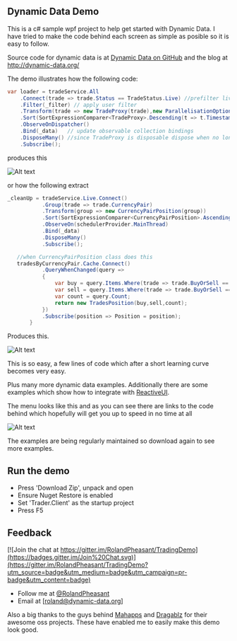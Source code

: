 ## Dynamic Data Demo

This is a c# sample wpf project to help get started with Dynamic Data.  I have tried to make the code behind each screen as simple as posible so it is easy to follow.

Source code for dynamic data is at [Dynamic Data on GitHub](https://github.com/RolandPheasant/DynamicData) and the blog at http://dynamic-data.org/

The demo illustrates how the following code:

```csharp
var loader = tradeService.All
    .Connect(trade => trade.Status == TradeStatus.Live) //prefilter live trades only
    .Filter(_filter) // apply user filter
    .Transform(trade => new TradeProxy(trade),new ParallelisationOptions(ParallelType.Ordered,5))
    .Sort(SortExpressionComparer<TradeProxy>.Descending(t => t.Timestamp),SortOptimisations.ComparesImmutableValuesOnly)
    .ObserveOnDispatcher()
    .Bind(_data)   // update observable collection bindings
    .DisposeMany() //since TradeProxy is disposable dispose when no longer required
    .Subscribe();
``` 
 produces this
 
![Alt text](https://github.com/RolandPheasant/TradingDemo/blob/master/Images/LiveTrades.gif "Sample Screen Shot")

or how the following extract

 ```csharp  
 _cleanUp = tradeService.Live.Connect()
            .Group(trade => trade.CurrencyPair)
            .Transform(group => new CurrencyPairPosition(group))
            .Sort(SortExpressionComparer<CurrencyPairPosition>.Ascending(t => t.CurrencyPair))
            .ObserveOn(schedulerProvider.MainThread)
            .Bind(_data)
            .DisposeMany()
            .Subscribe();

	//when CurrencyPairPosition class does this
	tradesByCurrencyPair.Cache.Connect()
			.QueryWhenChanged(query =>
			{
				var buy = query.Items.Where(trade => trade.BuyOrSell == BuyOrSell.Buy).Sum(trade=>trade.Amount);
				var sell = query.Items.Where(trade => trade.BuyOrSell == BuyOrSell.Sell).Sum(trade => trade.Amount);
				var count = query.Count;
				return new TradesPosition(buy,sell,count);
			})
			.Subscribe(position => Position = position);
        }
```
Produces this.

![Alt text](https://github.com/RolandPheasant/TradingDemo/blob/master/Images/Positions.gif "Positions View")

This is so easy, a few lines of code which after a short learning curve becomes very easy.

Plus many more dynamic data examples. Additionally there are some examples which show how to integrate with [ReactiveUI](https://github.com/reactiveui/ReactiveUI). 

The menu looks like this and as you can see there are links to the code behind which hopefully will get you up to speed in no time at all

![Alt text](https://github.com/RolandPheasant/TradingDemo/blob/master/Images/Menu.gif "Menu with links")

The examples are being regularly maintained so download again to see more examples.

## Run the demo

- Press 'Download Zip', unpack and open
- Ensure Nuget Restore is enabled
- Set 'Trader.Client' as the startup project
- Press F5

## Feedback

[![Join the chat at https://gitter.im/RolandPheasant/TradingDemo](https://badges.gitter.im/Join%20Chat.svg)](https://gitter.im/RolandPheasant/TradingDemo?utm_source=badge&utm_medium=badge&utm_campaign=pr-badge&utm_content=badge)
 - Follow me at [@RolandPheasant](https://twitter.com/RolandPheasant) 
 - Email at [roland@dynamic-data.org]
  
Also a big thanks to the guys behind [Mahapps](https://github.com/MahApps/MahApps.Metro) and [Dragablz](https://github.com/ButchersBoy/Dragablz) for their awesome oss projects. These have enabled me to easily make this demo look good. 








